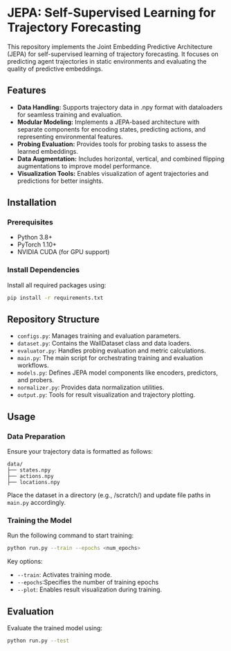 # JEPA: Self-Supervised Learning for Trajectory Forecasting

This repository implements the Joint Embedding Predictive Architecture (JEPA) for self-supervised learning of trajectory forecasting. It focuses on predicting agent trajectories in static environments and evaluating the quality of predictive embeddings.

## Features

- **Data Handling:** Supports trajectory data in .npy format with dataloaders for seamless training and evaluation.
- **Modular Modeling:** Implements a JEPA-based architecture with separate components for encoding states, predicting actions, and representing environmental features.
- **Probing Evaluation:** Provides tools for probing tasks to assess the learned embeddings.
- **Data Augmentation:** Includes horizontal, vertical, and combined flipping augmentations to improve model performance.
- **Visualization Tools:** Enables visualization of agent trajectories and predictions for better insights.

## Installation

### Prerequisites

- Python 3.8+
- PyTorch 1.10+
- NVIDIA CUDA (for GPU support)

### Install Dependencies

Install all required packages using:

```bash
pip install -r requirements.txt
```
## Repository Structure

- `configs.py`: Manages training and evaluation parameters.
- `dataset.py`: Contains the WallDataset class and data loaders.
- `evaluator.py`: Handles probing evaluation and metric calculations.
- `main.py`: The main script for orchestrating training and evaluation workflows.
- `models.py`: Defines JEPA model components like encoders, predictors, and probers.
- `normalizer.py`: Provides data normalization utilities.
- `output.py`: Tools for result visualization and trajectory plotting.

## Usage

### Data Preparation

Ensure your trajectory data is formatted as follows:
```
data/
├── states.npy
├── actions.npy
├── locations.npy
```
Place the dataset in a directory (e.g., /scratch/) and update file paths in `main.py` accordingly.

### Training the Model
Run the following command to start training:
```bash
python run.py --train --epochs <num_epochs>
```

Key options:

- `--train`: Activates training mode.
- `--epochs`:Specifies the number of training epochs
- `--plot`: Enables result visualization during training.

## Evaluation
Evaluate the trained model using:
```bash
python run.py --test
```


